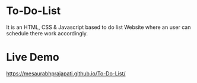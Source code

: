 # To-Do-List
It is an HTML, CSS &amp; Javascript  based to do list Website where an user can schedule there work accordingly.
# Live Demo
https://mesaurabhprajapati.github.io/To-Do-List/
